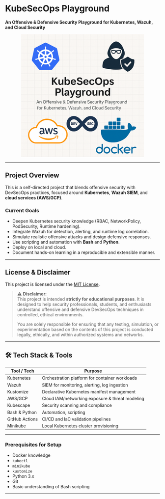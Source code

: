 # KubeSecOps Playground

**An Offensive & Defensive Security Playground for Kubernetes, Wazuh, and Cloud Security**

<div align="center">
  <img src="docs/images/readme_photo1.png" alt="README photo 1" width="400"/>
</div>

---

## Project Overview

This is a self-directed project that blends offensive security with DevSecOps practices, focused around **Kubernetes**, **Wazuh SIEM**, and **cloud services (AWS/GCP)**.

### Current Goals

- Deepen Kubernetes security knowledge (RBAC, NetworkPolicy, PodSecurity, Runtime hardening).
- Integrate Wazuh for detection, alerting, and runtime log correlation.
- Simulate realistic offensive attacks and design defensive responses.
- Use scripting and automation with **Bash** and **Python**.
- Deploy on local and cloud.
- Document hands-on learning in a reproducible and extensible manner.

---
## License & Disclaimer

This project is licensed under the [MIT License](LICENSE).

> ⚠️ **Disclaimer:**  
> This project is intended **strictly for educational purposes**. It is designed to help security professionals, students, and enthusiasts understand offensive and defensive DevSecOps techniques in controlled, ethical environments.
>
> You are solely responsible for ensuring that any testing, simulation, or experimentation based on the contents of this project is conducted legally, ethically, and within authorized systems and networks.

---

## 🛠️ Tech Stack & Tools

| Tool / Tech           | Purpose                                         |
|-----------------------|-------------------------------------------------|
| Kubernetes            | Orchestration platform for container workloads |
| Wazuh                 | SIEM for monitoring, alerting, log ingestion   |
| Kustomize             | Declarative Kubernetes manifest management     |
| AWS/GCP               | Cloud IAM/networking exposure & threat modeling|
| Kubescape             | Security scanning and compliance               |
| Bash & Python         | Automation, scripting                          |
| GitHub Actions        | CI/CD and IaC validation pipelines             |
| Minikube              | Local Kubernetes cluster provisioning          |

---

### Prerequisites for Setup

- Docker knowledge
- `kubectl`
- `minikube`
- `kustomize`
- Python 3.x
- Git
- Basic understanding of Bash scripting

---

